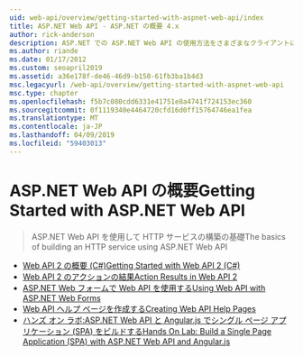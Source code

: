 ```yaml
---
uid: web-api/overview/getting-started-with-aspnet-web-api/index
title: ASP.NET Web API - ASP.NET の概要 4.x
author: rick-anderson
description: ASP.NET での ASP.NET Web API の使用方法をさまざまなクライアントに提供される HTTP サービスをすばやく構築 4.x です。
ms.author: riande
ms.date: 01/17/2012
ms.custom: seoapril2019
ms.assetid: a36e178f-de46-46d9-b150-61fb3ba1b4d3
msc.legacyurl: /web-api/overview/getting-started-with-aspnet-web-api
msc.type: chapter
ms.openlocfilehash: f5b7c080cdd6331e41751e8a4741f724153ec360
ms.sourcegitcommit: 0f1119340e4464720cfd16d0ff15764746ea1fea
ms.translationtype: MT
ms.contentlocale: ja-JP
ms.lasthandoff: 04/09/2019
ms.locfileid: "59403013"
---
```

# <a name="getting-started-with-aspnet-web-api"></a><span data-ttu-id="8597d-103">ASP.NET Web API の概要</span><span class="sxs-lookup"><span data-stu-id="8597d-103">Getting Started with ASP.NET Web API</span></span>

> <span data-ttu-id="8597d-104">ASP.NET Web API を使用して HTTP サービスの構築の基礎</span><span class="sxs-lookup"><span data-stu-id="8597d-104">The basics of building an HTTP service using ASP.NET Web API</span></span>


- [<span data-ttu-id="8597d-105">Web API 2 の概要 (C#)</span><span class="sxs-lookup"><span data-stu-id="8597d-105">Getting Started with Web API 2 (C#)</span></span>](tutorial-your-first-web-api.md)
- [<span data-ttu-id="8597d-106">Web API 2 のアクションの結果</span><span class="sxs-lookup"><span data-stu-id="8597d-106">Action Results in Web API 2</span></span>](action-results.md)
- [<span data-ttu-id="8597d-107">ASP.NET Web フォームで Web API を使用する</span><span class="sxs-lookup"><span data-stu-id="8597d-107">Using Web API with ASP.NET Web Forms</span></span>](using-web-api-with-aspnet-web-forms.md)
- [<span data-ttu-id="8597d-108">Web API ヘルプ ページを作成する</span><span class="sxs-lookup"><span data-stu-id="8597d-108">Creating Web API Help Pages</span></span>](creating-api-help-pages.md)
- [<span data-ttu-id="8597d-109">ハンズ オン ラボ:ASP.NET Web API と Angular.js でシングル ページ アプリケーション (SPA) をビルドする</span><span class="sxs-lookup"><span data-stu-id="8597d-109">Hands On Lab: Build a Single Page Application (SPA) with ASP.NET Web API and Angular.js</span></span>](build-a-single-page-application-spa-with-aspnet-web-api-and-angularjs.md)
